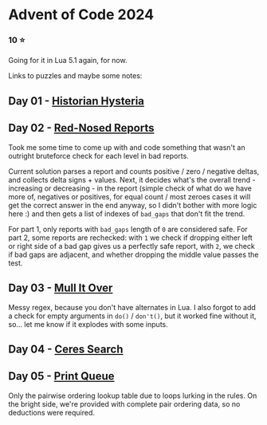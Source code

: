 ﻿# Advent of Code 2024
### 10 :star:
Going for it in Lua 5.1 again, for now.

Links to puzzles and maybe some notes:
## Day 01 - [Historian Hysteria](https://adventofcode.com/2024/day/1)
## Day 02 - [Red-Nosed Reports](https://adventofcode.com/2024/day/2)
Took me some time to come up with and code something that wasn't an outright bruteforce check for each level in bad reports.

Current solution parses a report and counts positive / zero / negative deltas, and collects delta signs + values. Next, it decides what's the overall trend - increasing or decreasing - in the report (simple check of what do we have more of, negatives or positives, for equal count / most zeroes cases it will get the correct answer in the end anyway, so I didn't bother with more logic here :) and then gets a list of indexes of `bad_gaps` that don't fit the trend.

For part 1, only reports with `bad_gaps` length of `0` are considered safe. For part 2, some reports are rechecked: with `1` we check if dropping either left or right side of a bad gap gives us a perfectly safe report, with `2`, we check if bad gaps are adjacent, and whether dropping the middle value passes the test.
## Day 03 - [Mull It Over](https://adventofcode.com/2024/day/3)
Messy regex, because you don't have alternates in Lua. I also forgot to add a check for empty arguments in `do()` / `don't()`, but it worked fine without it, so... let me know if it explodes with some inputs.
## Day 04 - [Ceres Search](https://adventofcode.com/2024/day/4)
## Day 05 - [Print Queue](https://adventofcode.com/2024/day/5)
Only the pairwise ordering lookup table due to loops lurking in the rules. On the bright side, we're provided with complete pair ordering data, so no deductions were required.